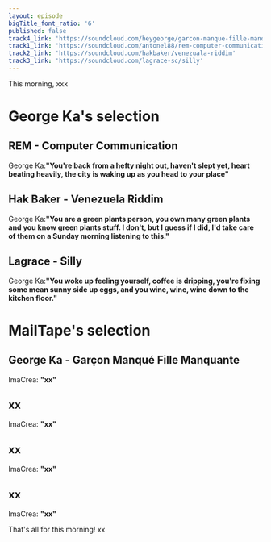 ```yaml
---
layout: episode
bigTitle_font_ratio: '6'
published: false
track4_link: 'https://soundcloud.com/heygeorge/garcon-manque-fille-manquante'
track1_link: 'https://soundcloud.com/antonel88/rem-computer-communication-1983'
track2_link: 'https://soundcloud.com/hakbaker/venezuala-riddim'
track3_link: 'https://soundcloud.com/lagrace-sc/silly'
---
```


<p id="introduction">This morning, xxx</p>

# George Ka's selection

## REM - Computer Communication
George Ka:**"**You're back from a hefty night out, haven't slept yet, heart beating heavily, the city is waking up as you head to your place**"**

## Hak Baker - Venezuela Riddim 
George Ka:**"**You are a green plants person, you own many green plants and you know green plants stuff. I don't, but I guess if I did, I'd take care of them on a Sunday morning listening to this.**"**

## Lagrace - Silly
George Ka:**"**You woke up feeling yourself, coffee is dripping, you're fixing some mean sunny side up eggs, and you wine, wine, wine down to the kitchen floor.**"**

# MailTape's selection

## George Ka -  Garçon Manqué Fille Manquante 
ImaCrea: **"**xx**"**

## xx
ImaCrea: **"**xx**"**

## xx
ImaCrea: **"**xx**"**

## xx
ImaCrea: **"**xx**"** 

<p id="outroduction"> That's all for this morning! xx</p>
